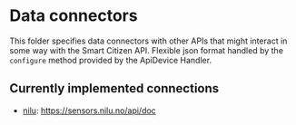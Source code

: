 # Data connectors

This folder specifies data connectors with other APIs that might interact in some way with the Smart Citizen API. Flexible json format handled by the `configure` method provided by the ApiDevice Handler.

## Currently implemented connections

- [nilu](https://iflink.nilu.no/en/home/): https://sensors.nilu.no/api/doc
